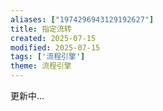 ```yaml
---
aliases: ["1974296943129192627"]
title: 指定流转
created: 2025-07-15
modified: 2025-07-15
tags: ['流程引擎']
theme: 流程引擎
---
```


更新中...